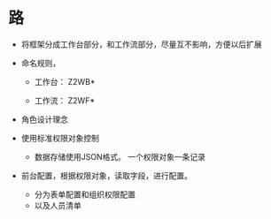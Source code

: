 # 路

- 将框架分成工作台部分，和工作流部分，尽量互不影响，方便以后扩展
- 命名规则，

  - 工作台： Z2WB*

  - 工作流： Z2WF*
- 角色设计理念
- 使用标准权限对象控制
  - 数据存储使用JSON格式。 一个权限对象一条记录
- 前台配置，根据权限对象，读取字段，进行配置。
  - 分为表单配置和组织权限配置
  - 以及人员清单